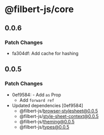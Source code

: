 # @filbert-js/core

## 0.0.6

### Patch Changes

- fa304df: Add cache for hashing

## 0.0.5

### Patch Changes

- 0ef9584: - Add `as` Prop
  - Add `forward ref`
- Updated dependencies [0ef9584]
  - @filbert-js/browser-stylesheet@0.0.5
  - @filbert-js/style-sheet-context@0.0.5
  - @filbert-js/theming@0.0.5
  - @filbert-js/types@0.0.5
